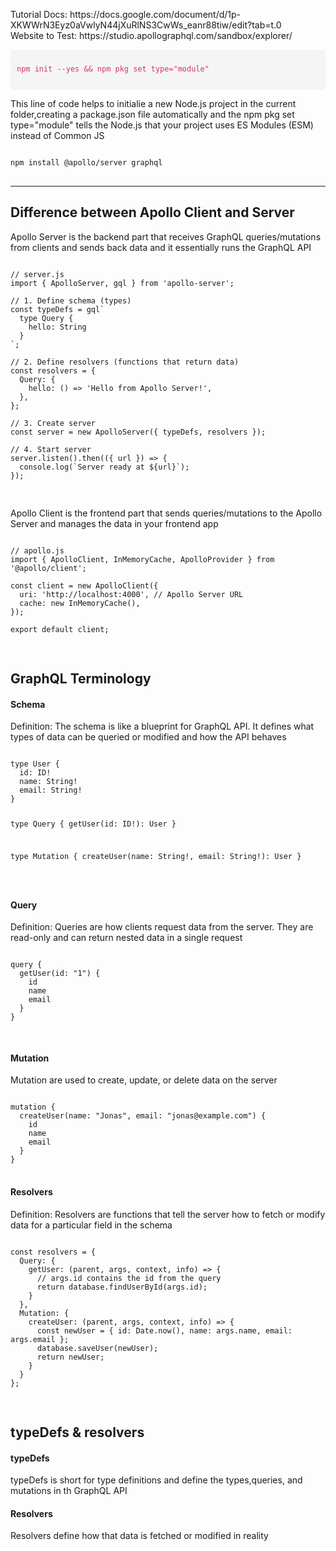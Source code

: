 <p>
Tutorial Docs: https://docs.google.com/document/d/1p-XKWWrN3Eyz0aVwlyN44jXuRlNS3CwWs_eanr88tiw/edit?tab=t.0
<br>
Website to Test: https://studio.apollographql.com/sandbox/explorer/
<br>
<pre style="background-color: #f5f5f5; padding: 10px; border-radius: 5px; overflow-x: auto;">
<code style="font-family: Consolas, monospace; color: #d6336c;">
npm init --yes && npm pkg set type="module"
</code>
</pre>
This line of code helps to initialie a new Node.js project in the current folder,creating a package.json file automatically  and the npm pkg set type="module" tells the Node.js that your project uses ES Modules (ESM) instead of Common JS
<br>
<pre>
<code>
npm install @apollo/server graphql
</code>
</pre>
</p>

<hr>
<h2> Difference between Apollo Client and Server </h2>
<p>
Apollo Server is the backend part that receives GraphQL queries/mutations from clients and sends back data and it essentially runs the GraphQL API 

<pre>
<code>
// server.js
import { ApolloServer, gql } from 'apollo-server';

// 1. Define schema (types)
const typeDefs = gql`
  type Query {
    hello: String
  }
`;

// 2. Define resolvers (functions that return data)
const resolvers = {
  Query: {
    hello: () => 'Hello from Apollo Server!',
  },
};

// 3. Create server
const server = new ApolloServer({ typeDefs, resolvers });

// 4. Start server
server.listen().then(({ url }) => {
  console.log(`Server ready at ${url}`);
});

</code>
</pre>
Apollo Client is the frontend part that sends queries/mutations to the Apollo Server and manages the data in your frontend app 
<pre>
<code>
// apollo.js
import { ApolloClient, InMemoryCache, ApolloProvider } from '@apollo/client';

const client = new ApolloClient({
  uri: 'http://localhost:4000', // Apollo Server URL
  cache: new InMemoryCache(),
});

export default client;

</code>
</pre>
</p>

<h2>GraphQL Terminology</h2>

<h4>Schema</h4>
<p>
Definition: The schema is like a blueprint for GraphQL API. It defines what types of data can be queried or modified and how the API behaves
</p>
<pre>
<code>
type User {
  id: ID!
  name: String!
  email: String!
}

type Query {
  getUser(id: ID!): User
}

type Mutation {
  createUser(name: String!, email: String!): User
}

</code>
</pre>

<h4>Query</h4>
<p>
Definition: Queries are how clients request data from the server. They are read-only and can return nested data in a single request
</p>
<pre>
<code>
query {
  getUser(id: "1") {
    id
    name
    email
  }
}

</code>
</pre>

<h4>Mutation</h4>
<p>
Mutation are used to create, update, or delete data on the server
</p>
<pre>
<code>
mutation {
  createUser(name: "Jonas", email: "jonas@example.com") {
    id
    name
    email
  }
}
</code>
</pre>

<h4>Resolvers </h4>
<p>
Definition: Resolvers are functions that tell the server how to fetch or modify data for a particular field in the schema
</p>

<pre>
<code>
const resolvers = {
  Query: {
    getUser: (parent, args, context, info) => {
      // args.id contains the id from the query
      return database.findUserById(args.id);
    }
  },
  Mutation: {
    createUser: (parent, args, context, info) => {
      const newUser = { id: Date.now(), name: args.name, email: args.email };
      database.saveUser(newUser);
      return newUser;
    }
  }
};

</code>
</pre>


<h2> typeDefs & resolvers</h2>
<h4>typeDefs</h4>
<p>
typeDefs is short for type definitions and define the types,queries, and mutations in th GraphQL API 
</p>
<h4>Resolvers</h4>
<p>
Resolvers define how that data is fetched or modified in reality
</p>
